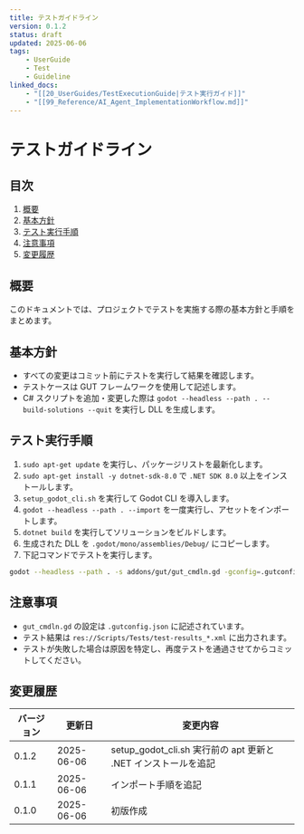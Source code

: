 ```yaml
---
title: テストガイドライン
version: 0.1.2
status: draft
updated: 2025-06-06
tags:
    - UserGuide
    - Test
    - Guideline
linked_docs:
    - "[[20_UserGuides/TestExecutionGuide|テスト実行ガイド]]"
    - "[[99_Reference/AI_Agent_ImplementationWorkflow.md]]"
---
```


# テストガイドライン

## 目次
1. [概要](#概要)
2. [基本方針](#基本方針)
3. [テスト実行手順](#テスト実行手順)
4. [注意事項](#注意事項)
5. [変更履歴](#変更履歴)

## 概要

このドキュメントでは、プロジェクトでテストを実施する際の基本方針と手順をまとめます。

## 基本方針

- すべての変更はコミット前にテストを実行して結果を確認します。
- テストケースは GUT フレームワークを使用して記述します。
- C# スクリプトを追加・変更した際は `godot --headless --path . --build-solutions --quit` を実行し DLL を生成します。

## テスト実行手順

1. `sudo apt-get update` を実行し、パッケージリストを最新化します。
2. `sudo apt-get install -y dotnet-sdk-8.0` で `.NET SDK 8.0` 以上をインストールします。
3. `setup_godot_cli.sh` を実行して Godot CLI を導入します。
4. `godot --headless --path . --import` を一度実行し、アセットをインポートします。
5. `dotnet build` を実行してソリューションをビルドします。
6. 生成された DLL を `.godot/mono/assemblies/Debug/` にコピーします。
7. 下記コマンドでテストを実行します。

```bash
godot --headless --path . -s addons/gut/gut_cmdln.gd -gconfig=.gutconfig.json
```

## 注意事項

- `gut_cmdln.gd` の設定は `.gutconfig.json` に記述されています。
- テスト結果は `res://Scripts/Tests/test-results_*.xml` に出力されます。
- テストが失敗した場合は原因を特定し、再度テストを通過させてからコミットしてください。

## 変更履歴

| バージョン | 更新日     | 変更内容 |
| ---------- | ---------- | -------- |
| 0.1.2      | 2025-06-06 | setup_godot_cli.sh 実行前の apt 更新と .NET インストールを追記 |
| 0.1.1      | 2025-06-06 | インポート手順を追記 |
| 0.1.0      | 2025-06-06 | 初版作成 |

